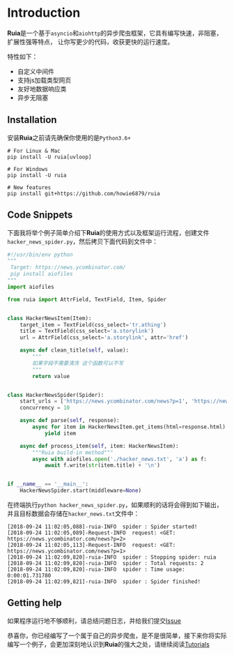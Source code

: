 # Introduction

**Ruia**是一个基于`asyncio`和`aiohttp`的异步爬虫框架，它具有编写快速，非阻塞，扩展性强等特点，
让你写更少的代码，收获更快的运行速度。

特性如下：
- 自定义中间件
- 支持js加载类型网页
- 友好地数据响应类
- 异步无阻塞

## Installation

安装**Ruia**之前请先确保你使用的是`Python3.6+`

``` shell
# For Linux & Mac
pip install -U ruia[uvloop]

# For Windows
pip install -U ruia

# New features
pip install git+https://github.com/howie6879/ruia
```

## Code Snippets

下面我将举个例子简单介绍下**Ruia**的使用方式以及框架运行流程，创建文件`hacker_news_spider.py`，然后拷贝下面代码到文件中：

```python
#!/usr/bin/env python
"""
 Target: https://news.ycombinator.com/
 pip install aiofiles
"""
import aiofiles

from ruia import AttrField, TextField, Item, Spider


class HackerNewsItem(Item):
    target_item = TextField(css_select='tr.athing')
    title = TextField(css_select='a.storylink')
    url = AttrField(css_select='a.storylink', attr='href')

    async def clean_title(self, value):
        """
        如果字段不需要清洗 这个函数可以不写
        """
        return value


class HackerNewsSpider(Spider):
    start_urls = ['https://news.ycombinator.com/news?p=1', 'https://news.ycombinator.com/news?p=2']
    concurrency = 10

    async def parse(self, response):
        async for item in HackerNewsItem.get_items(html=response.html):
            yield item

    async def process_item(self, item: HackerNewsItem):
        """Ruia build-in method"""
        async with aiofiles.open('./hacker_news.txt', 'a') as f:
            await f.write(str(item.title) + '\n')


if __name__ == '__main__':
    HackerNewsSpider.start(middleware=None)
```

在终端执行`python hacker_news_spider.py`，如果顺利的话将会得到如下输出，并且目标数据会存储在`hacker_news.txt`文件中：

```shell
[2018-09-24 11:02:05,088]-ruia-INFO  spider : Spider started!
[2018-09-24 11:02:05,089]-Request-INFO  request: <GET: https://news.ycombinator.com/news?p=2>
[2018-09-24 11:02:05,113]-Request-INFO  request: <GET: https://news.ycombinator.com/news?p=1>
[2018-09-24 11:02:09,820]-ruia-INFO  spider : Stopping spider: ruia
[2018-09-24 11:02:09,820]-ruia-INFO  spider : Total requests: 2
[2018-09-24 11:02:09,820]-ruia-INFO  spider : Time usage: 0:00:01.731780
[2018-09-24 11:02:09,821]-ruia-INFO  spider : Spider finished!
```

## Getting help

如果程序运行地不够顺利，请总结问题日志，并给我们提交[Issue](https://github.com/howie6879/ruia/issues)

恭喜你，你已经编写了一个属于自己的异步爬虫，是不是很简单，接下来你将实际编写一个例子，会更加深刻地认识到**Ruia**的强大之处，请继续阅读[Tutorials](./tutorials.md)